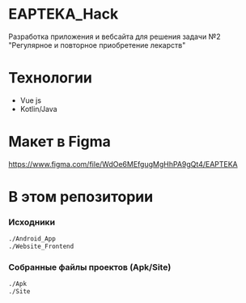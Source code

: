 # EAPTEKA_Hack

Разработка приложения и вебсайта для решения задачи №2 "Регулярное и повторное приобретение лекарств"

# Технологии

  - Vue js
  - Kotlin/Java

# Макет в Figma

https://www.figma.com/file/WdOe6MEfgugMgHhPA9gQt4/EAPTEKA

# В этом репозитории
### Исходники
```sh
./Android_App
./Website_Frontend
```

### Собранные файлы проектов (Apk/Site)
```sh
./Apk
./Site
```
